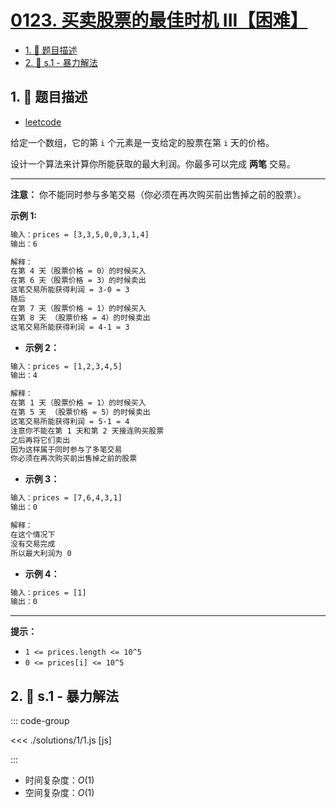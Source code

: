 # [0123. 买卖股票的最佳时机 III【困难】](https://github.com/tnotesjs/TNotes.leetcode/tree/main/notes/0123.%20%E4%B9%B0%E5%8D%96%E8%82%A1%E7%A5%A8%E7%9A%84%E6%9C%80%E4%BD%B3%E6%97%B6%E6%9C%BA%20III%E3%80%90%E5%9B%B0%E9%9A%BE%E3%80%91)

<!-- region:toc -->

- [1. 📝 题目描述](#1--题目描述)
- [2. 🎯 s.1 - 暴力解法](#2--s1---暴力解法)

<!-- endregion:toc -->

## 1. 📝 题目描述

- [leetcode](https://leetcode.cn/problems/best-time-to-buy-and-sell-stock-iii/)

给定一个数组，它的第 `i` 个元素是一支给定的股票在第 `i` 天的价格。

设计一个算法来计算你所能获取的最大利润。你最多可以完成 **两笔** 交易。

---

**注意：** 你不能同时参与多笔交易（你必须在再次购买前出售掉之前的股票）。

**示例 1:**

```txt
输入：prices = [3,3,5,0,0,3,1,4]
输出：6

解释：
在第 4 天（股票价格 = 0）的时候买入
在第 6 天（股票价格 = 3）的时候卖出
这笔交易所能获得利润 = 3-0 = 3
随后
在第 7 天（股票价格 = 1）的时候买入
在第 8 天 （股票价格 = 4）的时候卖出
这笔交易所能获得利润 = 4-1 = 3
```

- **示例 2：**

```txt
输入：prices = [1,2,3,4,5]
输出：4

解释：
在第 1 天（股票价格 = 1）的时候买入
在第 5 天 （股票价格 = 5）的时候卖出
这笔交易所能获得利润 = 5-1 = 4
注意你不能在第 1 天和第 2 天接连购买股票
之后再将它们卖出
因为这样属于同时参与了多笔交易
你必须在再次购买前出售掉之前的股票
```

- **示例 3：**

```txt
输入：prices = [7,6,4,3,1]
输出：0

解释：
在这个情况下
没有交易完成
所以最大利润为 0
```

- **示例 4：**

```txt
输入：prices = [1]
输出：0
```

---

**提示：**

- `1 <= prices.length <= 10^5`
- `0 <= prices[i] <= 10^5`

## 2. 🎯 s.1 - 暴力解法

::: code-group

<<< ./solutions/1/1.js [js]

:::

- 时间复杂度：$O(1)$
- 空间复杂度：$O(1)$
